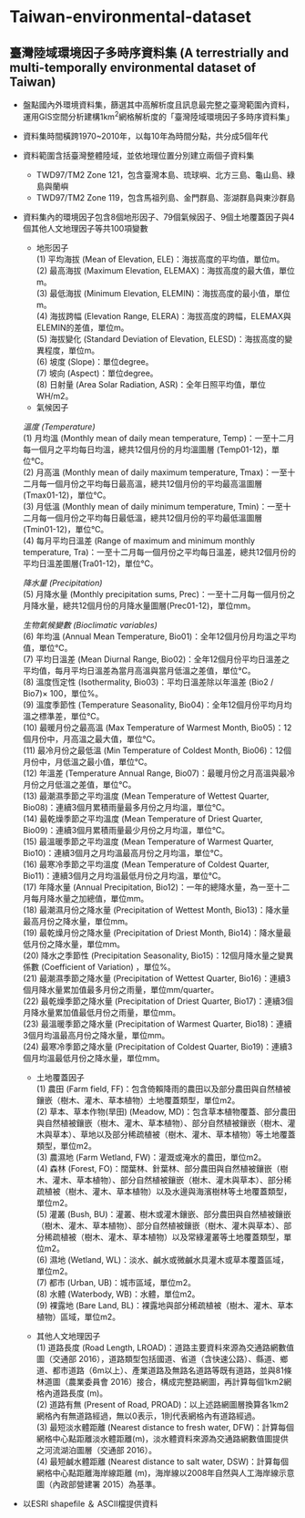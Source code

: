 # Taiwan-environmental-dataset

## 臺灣陸域環境因子多時序資料集 (A terrestrially and multi-temporally environmental dataset of Taiwan)
* 盤點國內外環境資料集，篩選其中高解析度且訊息最完整之臺灣範圍內資料，運用GIS空間分析建構1km<sup>2</sup>網格解析度的「臺灣陸域環境因子多時序資料集」
* 資料集時間橫跨1970~2010年，以每10年為時間分點，共分成5個年代
* 資料範圍含括臺灣整體陸域，並依地理位置分別建立兩個子資料集
  * TWD97/TM2 Zone 121，包含臺灣本島、琉球嶼、北方三島、龜山島、綠島與蘭嶼
  * TWD97/TM2 Zone 119，包含馬祖列島、金門群島、澎湖群島與東沙群島
* 資料集內的環境因子包含8個地形因子、79個氣候因子、9個土地覆蓋因子與4個其他人文地理因子等共100項變數
  * 地形因子  
  (1)	平均海拔 (Mean of Elevation, ELE)：海拔高度的平均值，單位m。  
  (2)	最高海拔 (Maximum Elevation, ELEMAX)：海拔高度的最大值，單位m。  
  (3)	最低海拔 (Minimum Elevation, ELEMIN)：海拔高度的最小值，單位m。  
  (4)	海拔跨幅 (Elevation Range, ELERA)：海拔高度的跨幅，ELEMAX與ELEMIN的差值，單位m。  
  (5)	海拔變化 (Standard Deviation of Elevation, ELESD)：海拔高度的變異程度，單位m。  
  (6)	坡度 (Slope)：單位degree。  
  (7)	坡向 (Aspect)：單位degree。  
  (8)	日射量 (Area Solar Radiation, ASR)：全年日照平均值，單位WH/m2。  
  * 氣候因子  
   
   _溫度 (Temperature)_  
   (1)	月均溫 (Monthly mean of daily mean temperature, Temp)：一至十二月每一個月之平均每日均溫，總共12個月份的月均溫圖層 (Temp01-12)，單位℃。  
   (2)	月高溫 (Monthly mean of daily maximum temperature, Tmax)：一至十二月每一個月份之平均每日最高溫，總共12個月份的平均最高溫圖層(Tmax01-12)，單位℃。  
   (3)	月低溫 (Monthly mean of daily minimum temperature, Tmin)：一至十二月每一個月份之平均每日最低溫，總共12個月份的平均最低溫圖層 (Tmin01-12)，單位℃。  
   (4)	每月平均日溫差 (Range of maximum and minimum monthly temperature, Tra)：一至十二月每一個月份之平均每日溫差，總共12個月份的平均日溫差圖層(Tra01-12)，單位℃。  
   
   _降水量 (Precipitation)_  
   (5)	月降水量  (Monthly precipitation sums, Prec)：一至十二月每一個月份之月降水量，總共12個月份的月降水量圖層(Prec01-12)，單位mm。   
   
   _生物氣候變數 (Bioclimatic variables)_  
   (6)	年均溫 (Annual Mean Temperature, Bio01)：全年12個月份月均溫之平均值，單位℃。  
   (7)	平均日溫差 (Mean Diurnal Range, Bio02)：全年12個月份平均日溫差之平均值，每月平均日溫差為當月高溫與當月低溫之差值，單位℃。  
   (8) 溫度恆定性 (Isothermality, Bio03)：平均日溫差除以年溫差 (Bio2 / Bio7)× 100，單位%。  
   (9)	溫度季節性 (Temperature Seasonality, Bio04)：全年12個月份平均月均溫之標準差，單位℃。  
   (10)	最暖月份之最高溫 (Max Temperature of Warmest Month, Bio05)：12個月份中，月高溫之最大值，單位℃。  
   (11)	最冷月份之最低溫 (Min Temperature of Coldest Month, Bio06)：12個月份中，月低溫之最小值，單位℃。  
   (12)	年溫差 (Temperature Annual Range, Bio07)：最暖月份之月高溫與最冷月份之月低溫之差值，單位℃。  
   (13)	最潮濕季節之平均溫度 (Mean Temperature of Wettest Quarter, Bio08)：連續3個月累積雨量最多月份之月均溫，單位℃。  
   (14)	最乾燥季節之平均溫度 (Mean Temperature of Driest Quarter, Bio09)：連續3個月累積雨量最少月份之月均溫，單位℃。  
   (15)	最溫暖季節之平均溫度 (Mean Temperature of Warmest Quarter, Bio10)：連續3個月之月均溫最高月份之月均溫，單位℃。  
   (16)	最寒冷季節之平均溫度 (Mean Temperature of Coldest Quarter, Bio11)：連續3個月之月均溫最低月份之月均溫，單位℃。  
   (17)	年降水量 (Annual Precipitation, Bio12)：一年的總降水量，為一至十二月每月降水量之加總值，單位mm。  
   (18)	最潮濕月份之降水量 (Precipitation of Wettest Month, Bio13)：降水量最高月份之降水量，單位mm。  
   (19)	最乾燥月份之降水量 (Precipitation of Driest Month, Bio14)：降水量最低月份之降水量，單位mm。  
   (20)	降水之季節性 (Precipitation Seasonality, Bio15)：12個月降水量之變異係數 (Coefficient of Variation) ，單位%。  
   (21)	最潮濕季節之降水量 (Precipitation of Wettest Quarter, Bio16)：連續3個月降水量累加值最多月份之雨量，單位mm/quarter。  
   (22)	最乾燥季節之降水量 (Precipitation of Driest Quarter, Bio17)：連續3個月降水量累加值最低月份之雨量，單位mm。  
   (23)	最溫暖季節之降水量 (Precipitation of Warmest Quarter, Bio18)：連續3個月均溫最高月份之降水量，單位mm。  
   (24)	最寒冷季節之降水量 (Precipitation of Coldest Quarter, Bio19)：連續3個月均溫最低月份之降水量，單位mm。  

  * 土地覆蓋因子  
  (1)	農田 (Farm field, FF)：包含倚賴降雨的農田以及部分農田與自然植被鑲嵌（樹木、灌木、草本植物）土地覆蓋類型，單位m2。  
  (2)	草本、草本作物(旱田)	(Meadow, MD)：包含草本植物覆蓋、部分農田與自然植被鑲嵌（樹木、灌木、草本植物）、部分自然植被鑲嵌（樹木、灌木與草本）、草地以及部分稀疏植被（樹木、灌木、草本植物）等土地覆蓋類型，單位m2。  
  (3)	農濕地 (Farm Wetland, FW)：灌溉或淹水的農田，單位m2。  
  (4)	森林 (Forest, FO)：闊葉林、針葉林、部分農田與自然植被鑲嵌（樹木、灌木、草本植物）、部分自然植被鑲嵌（樹木、灌木與草本）、部分稀疏植被（樹木、灌木、草本植物）以及水邊與海濱樹林等土地覆蓋類型，單位m2。  
  (5)	灌叢 (Bush, BU)：灌叢、樹木或灌木鑲嵌、部分農田與自然植被鑲嵌（樹木、灌木、草本植物）、部分自然植被鑲嵌（樹木、灌木與草本）、部分稀疏植被（樹木、灌木、草本植物）以及常綠灌叢等土地覆蓋類型，單位m2。  
  (6)	濕地 (Wetland, WL)：淡水、鹹水或微鹹水具灌木或草本覆蓋區域，單位m2。  
  (7)	都市 (Urban, UB)：城市區域，單位m2。  
  (8)	水體 (Waterbody, WB)：水體，單位m2。  
  (9)	裸露地 (Bare Land, BL)：裸露地與部分稀疏植被（樹木、灌木、草本植物）區域，單位m2。

  * 其他人文地理因子  
  (1)	道路長度 (Road Length, LROAD)：道路主要資料來源為交通路網數值圖（交通部 2016），道路類型包括國道、省道（含快速公路）、縣道、鄉道、都市道路（6m以上）、產業道路及無路名道路等既有道路，並與81條林道圖（農業委員會 2016）接合，構成完整路網圖，再計算每個1km2網格內道路長度 (m)。  
  (2)	道路有無 (Present of Road, PROAD)：以上述路網圖層換算各1km2網格內有無道路經過，無以0表示，1則代表網格內有道路經過。  
  (3)	最短淡水體距離 (Nearest distance to fresh water, DFW)：計算每個網格中心點距離淡水體距離(m)，淡水體資料來源為交通路網數值圖提供之河流湖泊圖層（交通部 2016）。  
  (4)	最短鹹水體距離 (Nearest distance to salt water, DSW)：計算每個網格中心點距離海岸線距離 (m)，海岸線以2008年自然與人工海岸線示意圖（內政部營建署 2015）為基準。  

* 以ESRI shapefile ＆ ASCII檔提供資料
